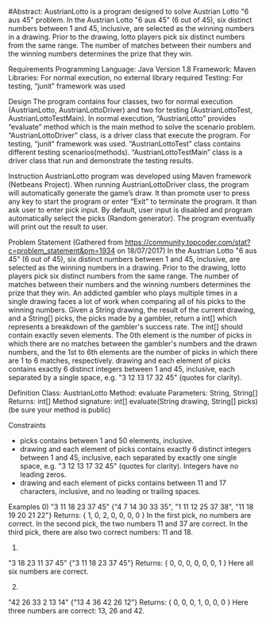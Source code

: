 #Abstract:
AustrianLotto is a program designed to solve Austrian Lotto "6 aus 45" problem. In the Austrian Lotto "6 aus 45" (6 out of 45), 
six distinct numbers between 1 and 45, inclusive, are selected as the winning numbers in a drawing. Prior to the drawing, 
lotto players pick six distinct numbers from the same range. The number of matches between their numbers and the winning numbers 
determines the prize that they win.

Requirements
Programming Language: Java Version 1.8
Framework: Maven
Libraries: For normal execution, no external library required
Testing: For testing, “junit” framework was used

Design
The program contains four classes, two for normal execution (AustrianLotto, AustrianLottoDriver) and two for testing (AustrianLottoTest,
AustrianLottoTestMain). In normal execution, “AustrianLotto” provides “evaluate” method which is the main method to solve the scenario 
problem. “AustrianLottoDriver” class, is a driver class that execute the program. For testing, “junit” framework was used. 
“AustrianLottoTest” class contains different testing scenarios(methods). “AustrianLottoTestMain” class is a driver class that run and 
demonstrate the testing results.  

Instruction
AustrianLotto program was developed using Maven framework (Netbeans Project). When running AustrianLottoDriver class, the program will 
automatically generate the game’s draw. It than promote user to press any key to start the program or enter “Exit” to terminate the 
program. It than ask user to enter pick input. By default, user input is disabled and program automatically select the picks (Random
generator). The program eventually will print out the result to user.

Problem Statement
(Gathered from https://community.topcoder.com/stat?c=problem_statement&pm=1934 on 18/07/2017)
In the Austrian Lotto "6 aus 45" (6 out of 45), six distinct numbers between 1 and 45, inclusive, are selected as the winning numbers 
in a drawing. Prior to the drawing, lotto players pick six distinct numbers from the same range. The number of matches between their 
numbers and the winning numbers determines the prize that they win. An addicted gambler who plays multiple times in a single drawing 
faces a lot of work when comparing all of his picks to the winning numbers.
Given a String drawing, the result of the current drawing, and a String[] picks, the picks made by a gambler, return a int[] which 
represents a breakdown of the gambler's success rate. The int[] should contain exactly seven elements. The 0th element is the number 
of picks in which there are no matches between the gambler's numbers and the drawn numbers, and the 1st to 6th elements are the number 
of picks in which there are 1 to 6 matches, respectively. drawing and each element of picks contains exactly 6 distinct integers between
1 and 45, inclusive, each separated by a single space, e.g. "3 12 13 17 32 45" (quotes for clarity).

Definition
Class:	 AustrianLotto
Method: 	 evaluate
Parameters: String, String[]
Returns:	 int[]
Method signature: int[] evaluate(String drawing, String[] picks)
(be sure your method is public)
    
Constraints
- picks contains between 1 and 50 elements, inclusive.
- drawing and each element of picks contains exactly 6 distinct integers between 1 and 45, inclusive, each separated by exactly one 
single space, e.g. "3 12 13 17 32 45" (quotes for clarity). Integers have no leading zeros.
- drawing and each element of picks contains between 11 and 17 characters, inclusive, and no leading or trailing spaces.
 
Examples 
0)
"3 11 18 23 37 45"
{"4 7 14 30 33 35", "1 11 12 25 37 38", "11 18 19 20 21 22"}
Returns: { 1,  0,  2,  0,  0,  0,  0 }
In the first pick, no numbers are correct. In the second pick, the two numbers 11 and 37 are correct. In the third pick, there are also
two correct numbers: 11 and 18.

1)
"3 18 23 11 37 45"
{"3 11 18 23 37 45"}
Returns: { 0,  0,  0,  0,  0,  0,  1 }
Here all six numbers are correct.

2)
"42 26 33 2 13 14"
{"13 4 36 42 26 12"}
Returns: { 0,  0,  0,  1,  0,  0,  0 }
Here three numbers are correct: 13, 26 and 42.
